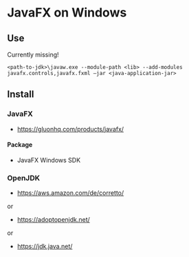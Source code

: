 # JavaFX on Windows

## Use

Currently missing!

```
<path-to-jdk>\javaw.exe --module-path <lib> --add-modules javafx.controls,javafx.fxml —jar <java-application-jar>
```

## Install

### JavaFX

- https://gluonhq.com/products/javafx/

#### Package

- JavaFX Windows SDK


### OpenJDK

- https://aws.amazon.com/de/corretto/

or

- https://adoptopenjdk.net/

or

- https://jdk.java.net/
